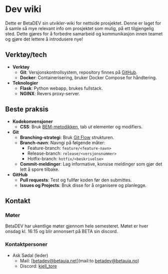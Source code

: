 # Dev wiki

Dette er BetaDEV sin utvikler-wiki for nettside prosjektet. Denne er laget for å samle så mye relevant info om prosjektet som mulig, på ett tilgjengelig sted. Dette gjøres for å forbedre samarbeid og kommunikasjon innen teamet og gjøre det lettere å introdusere nye!

## Verktøy/tech

- **Verktøy**
    - **Git**: Versjonskontrollsystem, repository finnes på [GitHub](https://github.com/askeladd123/betadev-developed-development.net).
    - **Docker**: Containerisering, bruker Docker Compose for håndtering.
- **Teknologier**
    - **Flask**: Python webapp, brukes fullstack.
    - **NGINX**: Revers proxy-server.
## Beste praksis

- **Kodekonvensjoner**
    - **CSS**: Bruk [BEM-metodikken](https://getbem.com/), tab ut elementer og modifiers.
- **Git**
    - **Branching-strategi**: Bruk [Git Flow](https://leanpub.com/git-flow/read) strukturen.
    - **Branch-navn**: Navngi på følgende måter:
        - Feature-branch: `feature/<feature-navn>`
        - Release-branch: `release/<versjonsnummer>`
        - Hotfix-branch: `hotfix/<beskrivelse>`
    - **Commit-meldinger**: Lag informative, konsise meldinger som gjør det lett å spore tilbake.
- **GitHub**
    - **Pull requests**: Test og fullfør koden før den submittes.
    - **Issues og Projects**: Bruk disse for å organisere og planlegge.

## Kontakt

### Møter

BetaDEV har ukentlige møter gjennom hele semesteret. Møtet er hver onsdag kl. 16:15 og blir annonsert på BETA sin discord.

### Kontaktpersoner

- Ask Sødal (leder)
    - Mail: [betadev@betauia.net](mail:to betadev@betauia.no)
    - Discord: [kjell_tore](https://discordapp.com/users/321235877567266818)

<!-- ## Ting å gjøre -->
<!---->
<!-- - feature: login system -->
<!-- - feature: markdown system  -->
<!-- - feature: integrere markdown editor -->
<!-- - feature: legg til alle spill fra game jam 1 og 2 (h2023) -->
<!-- - feature: lage game jam entries side -->
<!-- - feature: lage wiki side -->
<!-- - feature: knapp som fører til wiki -->
<!-- - feature: fiske automatisk deployment -->
<!-- - feature: dark og light mode -->
<!-- - feature: server log, hvis den krasjer -->
<!-- - feature: ny kolonne på game jam entries; navn -->
<!-- - cleanup: lukke unødvendige porter som 8000 og 5000 -->
<!-- - cleanup: lage betalan tab -->
<!-- - cleanup: merge dark mode -->
<!-- - cleanup: skrive om javascript -->
<!-- - cleanup: merge main -->
<!-- - cleanup: fikse tab skrift: databasefil -->
<!-- - cleanup: gi ssh access fra vps til gitolite -->
<!-- - bug: fikse https -->
<!-- - bug: fikse tabs -->
<!-- - bug: www.betauia.net funker ikke -->
<!---->
<!-- ## Wiki -->
<!-- For å starte serveren, må du ha tilgang til den. Så kan du bruke ssh.  -->
<!-- Kjøre serveren:  -->
<!-- lag virtual environment, og aktiver -->
<!-- installer flask -->
<!-- dtach -c /tmp/betauia-server flask –app app run –host=0.0.0.0 -->
<!---->
<!-- Vi bruker NGINX med letsencrypt sin certbot for ssl cert.  -->
<!---->
<!-- Ny db: flask –app app init-db -->
<!-- Ny bruker: python3 create_user.py <username> <password> -->
<!---->
<!-- ## Spill -->
<!-- Spillene er hostet med Gitolite, på en egen bruker på vps som heter git. Med Gitolite kan du bestemme hvem som har tilgang til hvilke repos. Dette gjør at folk kan oppdatere spillene sine selv. For å gjøre dette, må du klone et repo som heter gitolite-admin, og endre på konfigurasjonsfilene der. Mer info finner du på internett. -->

